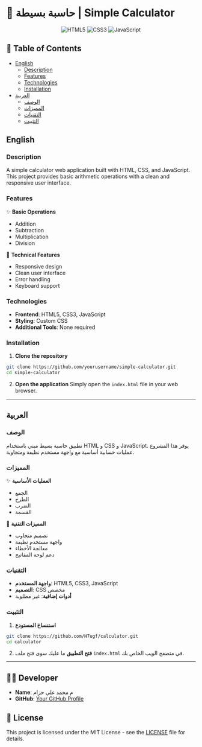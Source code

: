# 🧮 حاسبة بسيطة | Simple Calculator

<div align="center">

![HTML5](https://img.shields.io/badge/HTML5-E34F26?style=for-the-badge&logo=html5&logoColor=white)
![CSS3](https://img.shields.io/badge/CSS3-1572B6?style=for-the-badge&logo=css3&logoColor=white)
![JavaScript](https://img.shields.io/badge/JavaScript-F7DF1E?style=for-the-badge&logo=javascript&logoColor=black)

</div>

## 📝 Table of Contents
- [English](#english)
  - [Description](#description)
  - [Features](#features)
  - [Technologies](#technologies)
  - [Installation](#installation)
- [العربية](#العربية)
  - [الوصف](#الوصف)
  - [المميزات](#المميزات)
  - [التقنيات](#التقنيات)
  - [التثبيت](#التثبيت)

## English

### Description
A simple calculator web application built with HTML, CSS, and JavaScript. This project provides basic arithmetic operations with a clean and responsive user interface.

### Features
✨ **Basic Operations**
- Addition
- Subtraction
- Multiplication
- Division

🚀 **Technical Features**
- Responsive design
- Clean user interface
- Error handling
- Keyboard support

### Technologies
- **Frontend**: HTML5, CSS3, JavaScript
- **Styling**: Custom CSS
- **Additional Tools**: None required

### Installation
1. **Clone the repository**
```bash
git clone https://github.com/yourusername/simple-calculator.git
cd simple-calculator
```

2. **Open the application**
Simply open the `index.html` file in your web browser.

---

## العربية

### الوصف
تطبيق حاسبة بسيط مبني باستخدام HTML و CSS و JavaScript. يوفر هذا المشروع عمليات حسابية أساسية مع واجهة مستخدم نظيفة ومتجاوبة.

### المميزات
✨ **العمليات الأساسية**
- الجمع
- الطرح
- الضرب
- القسمة

🚀 **المميزات التقنية**
- تصميم متجاوب
- واجهة مستخدم نظيفة
- معالجة الأخطاء
- دعم لوحة المفاتيح

### التقنيات
- **واجهة المستخدم**: HTML5, CSS3, JavaScript
- **التصميم**: CSS مخصص
- **أدوات إضافية**: غير مطلوبة

### التثبيت
1. **استنساخ المستودع**
```bash
git clone https://github.com/H7ugf/calculator.git
cd calculator
```

2. **فتح التطبيق**
ما عليك سوى فتح ملف `index.html` في متصفح الويب الخاص بك.

---

## 👨‍💻 Developer
- **Name**: م محمد علي حزام
- **GitHub**: [Your GitHub Profile](https://github.com/yourusername)

## 📄 License
This project is licensed under the MIT License - see the [LICENSE](LICENSE) file for details.
